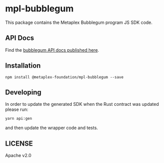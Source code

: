 # mpl-bubblegum

This package contains the Metaplex Bubblegum program JS SDK code.

## API Docs

Find the [bubblegum API docs published here](https://metaplex-foundation.github.io/metaplex-program-library/docs/bubblegum/index.html).

## Installation

```shell
npm install @metaplex-foundation/mpl-bubblegum --save
```

## Developing

In order to update the generated SDK when the Rust contract was updated please run:
```
yarn api:gen
```
and then update the wrapper code and tests.

## LICENSE

Apache v2.0
